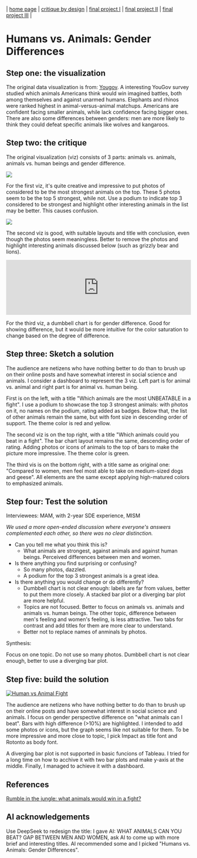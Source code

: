 | [home page](https://serena-xue.github.io/2025Spring-Telling-Stories-with-Data/) | [critique by design](critique-by-design) | [final project I](final-project-part-one) | [final project II](final-project-part-two) | [final project III](final-project-part-three) |

# Humans vs. Animals: Gender Differences

## Step one: the visualization

The original data visualization is from: [Yougov](https://today.yougov.com/society/articles/35852-lions-and-tigers-and-bears-what-animal-would-win-f). A interesting YouGov survey studied which animals Americans think would win imagined battles, both among themselves and against unarmed humans. Elephants and rhinos were ranked highest in animal-versus-animal matchups. Americans are confident facing smaller animals, while lack confidence facing bigger ones. There are also some differences between genders: men are more likely to think they could defeat specific animals like wolves and kangaroos.

## Step two: the critique
The original visualization (viz) consists of 3 parts: animals vs. animals, animals vs. human beings and gender difference. 

![](https://ygo-assets-websites-editorial-emea.yougov.net/images/Animal20fights20chart20120v2.format-webp.webp)

For the first viz, it's quite creative and impressive to put photos of considered to be the most strongest animals on the top. These 5 photos seem to be the top 5 strongest, while not. Use a podium to indicate top 3 considered to be strongest and highlight other interesting animals in the list may be better. This causes confusion. 

![](https://ygo-assets-websites-editorial-emea.yougov.net/images/Animal20fights202-01.format-webp.webp)

The second viz is good, with suitable layouts and title with conclusion, even though the photos seem meaningless. Better to remove the photos and highlight interesting animals discussed below (such as grizzly bear and lions).

<div data-immersive-translate-walked="cc97b7c2-6dbf-4018-b143-f106b5f85045">
    <iframe title="What animal could you beat in a fight? Compared to women, men feel most able to take on medium-sized dogs and geese" aria-label="Range Plot" id="datawrapper-chart-wadD1" src="https://datawrapper.dwcdn.net/wadD1/3/" scrolling="no" frameborder="0" style="border: none; width: 100%; display: block;"></iframe>
</div>
<script>
    !function(){"use strict";window.addEventListener("message",(function(a){if(void 0!==a.data["datawrapper-height"]){var e=document.querySelectorAll("iframe");for(var t in a.data["datawrapper-height"])for(var r=0;r<e.length;r++)if(e[r].contentWindow===a.source){var i=a.data["datawrapper-height"][t]+"px";e[r].style.height=i}}}))}();
</script>


For the third viz, a dumbbell chart is for gender difference. Good for showing difference, but it would be more intuitive for the color saturation to change based on the degree of difference.

## Step three: Sketch a solution

The audience are netizens who have nothing better to do than to brush up on their online posts and have somewhat interest in social science and animals. I consider a dashboard to represent the 3 viz. Left part is for animal vs. animal and right part is for animal vs. human being.

First is on the left, with a title "Which animals are the most UNBEATABLE in a fight". I use a podium to showcase the top 3 strongest animals: with photos on it, no names on the podium, rating added as badges. Below that, the list of other animals remain the same, but with font size in descending order of support. The theme color is red and yellow.

The second viz is on the top right, with a title "Which animals could you beat in a fight". The bar chart layout remains the same, descending order of rating. Adding photos or icons of animals to the top of bars to make the picture more impressive. The theme color is green.

The third vis is on the bottom right, with a title same as original one: "Compared to women, men feel most able to take on medium-sized dogs and geese". All elements are the same except applying high-matured colors to emphasized animals.

## Step four: Test the solution

Interviewees: MAM, with 2-year SDE experience, MISM

*We used a more open-ended discussion where everyone's answers complemented each other, so there was no clear distinction.*

- Can you tell me what you think this is?
  - What animals are strongest, against animals and against human beings. Perceived differences between men and women.
- Is there anything you find surprising or confusing?
  - So many photos, dazzled.
  - A podium for the top 3 strongest animals is a great idea.
- Is there anything you would change or do differently?
  - Dumbbell chart is not clear enough: labels are far from values, better to put them more closely. A stacked bar plot or a diverging bar plot are more helpful.
  - Topics are not focused. Better to focus on animals vs. animals and animals vs. human beings. The other topic, difference between men's feeling and women's feeling, is less attractive. Two tabs for contrast and add titles for them are more clear to understand.
  - Better not to replace names of anminals by photos.

Synthesis: 

Focus on one topic. Do not use so many photos. Dumbbell chart is not clear enough, better to use a diverging bar plot.

## Step five: build the solution

<div class="tableauPlaceholder" id="viz1739415984441" style="position: relative;">
    <noscript>
        <a href="#"><img alt="Human vs Animal Fight " src="https:&#47;&#47;public.tableau.com&#47;static&#47;images&#47;Hu&#47;HumanvsAnimalFight_17394051436560&#47;HumanvsAnimalFight&#47;1_rss.png" style="border: none;" /></a>
    </noscript>
    <object class="tableauViz" style="display: none;">
        <param name="host_url" value="https%3A%2F%2Fpublic.tableau.com%2F" /> <param name="embed_code_version" value="3" /> <param name="site_root" value="" />
        <param name="name" value="HumanvsAnimalFight_17394051436560&#47;HumanvsAnimalFight" /><param name="tabs" value="no" /><param name="toolbar" value="yes" />
        <param name="static_image" value="https:&#47;&#47;public.tableau.com&#47;static&#47;images&#47;Hu&#47;HumanvsAnimalFight_17394051436560&#47;HumanvsAnimalFight&#47;1.png" /> <param name="animate_transition" value="yes" />
        <param name="display_static_image" value="yes" /><param name="display_spinner" value="yes" /><param name="display_overlay" value="yes" /><param name="display_count" value="yes" /><param name="language" value="zh-CN" />
        <param name="filter" value="publish=yes" />
    </object>
</div>
<script type="text/javascript">
    var divElement = document.getElementById("viz1739415984441");
    var vizElement = divElement.getElementsByTagName("object")[0];
    if (divElement.offsetWidth > 800) {
        vizElement.style.width = "800px";
        vizElement.style.height = "627px";
    } else if (divElement.offsetWidth > 500) {
        vizElement.style.width = "800px";
        vizElement.style.height = "627px";
    } else {
        vizElement.style.width = "100%";
        vizElement.style.height = "1027px";
    }
    var scriptElement = document.createElement("script");
    scriptElement.src = "https://public.tableau.com/javascripts/api/viz_v1.js";
    vizElement.parentNode.insertBefore(scriptElement, vizElement);
</script>



The audience are netizens who have nothing better to do than to brush up on their online posts and have somewhat interest in social science and animals. I focus on gender perspective difference on "what animals can I beat". Bars with high difference (>10%) are highlighted. I intended to add some photos or icons, but the graph seems like not suitable for them. To be more impressive and more close to topic, I pick Impact as title font and Rotonto as body font.

A diverging bar plot is not supported in basic funcions of Tableau. I tried for a long time on how to acchive it with two bar plots and make y-axis at the middle. Finally, I managed to achieve it with a dashboard.

## References
[Rumble in the jungle: what animals would win in a fight?](https://today.yougov.com/society/articles/35852-lions-and-tigers-and-bears-what-animal-would-win-f)

## AI acknowledgements
Use DeepSeek to redesign the title: I gave AI: WHAT ANIMALS CAN YOU BEAT? GAP BETWEEN MEN AND WOMEN, ask AI to come up with more brief and interesting titles. AI recommended some and I picked "Humans vs. Animals: Gender Differences".
